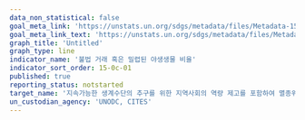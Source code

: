 ```yaml
---
data_non_statistical: false
goal_meta_link: 'https://unstats.un.org/sdgs/metadata/files/Metadata-15-0c-01.pdf'
goal_meta_link_text: 'https://unstats.un.org/sdgs/metadata/files/Metadata-15-0c-01.pdf'
graph_title: 'Untitled'
graph_type: line
indicator_name: '불법 거래 혹은 밀렵된 야생생물 비율'
indicator_sort_order: 15-0c-01
published: true
reporting_status: notstarted
target_name: '지속가능한 생계수단의 추구를 위한 지역사회의 역량 제고를 포함하여 멸종위기종의 밀렵 및 밀매 활동 근절을 위한 글로벌 차원의 노력 강화'
un_custodian_agency: 'UNODC, CITES'
---
```

